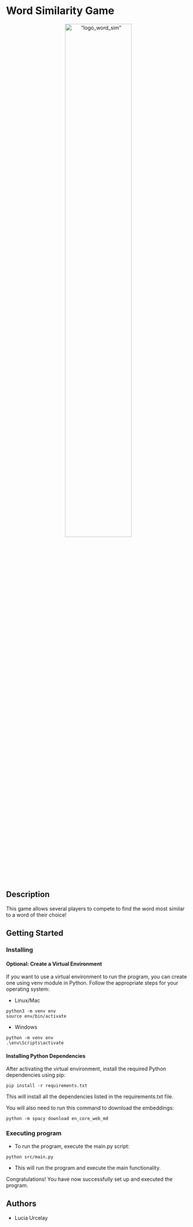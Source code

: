 # Word Similarity Game
<p align="center">
  <img src="assets/logo_word_sim”.png" alt= “logo_word_sim” width="60%" style="display: block; margin: 0 auto">
</p>

## Description

This game allows several players to compete to find the word most similar to a word of their choice!

## Getting Started

### Installing

#### Optional: Create a Virtual Environment
If you want to use a virtual environment to run the program, you can create one using venv module in Python. Follow the appropriate steps for your operating system:
* Linux/Mac
```
python3 -m venv env
source env/bin/activate
```
* Windows
```
python -m venv env
.\env\Scripts\activate
```

#### Installing Python Dependencies
After activating the virtual environment, install the required Python dependencies using pip:
```
pip install -r requirements.txt
```
This will install all the dependencies listed in the requirements.txt file.

You will also need to run this command to download the embeddings:
```
python -m spacy download en_core_web_md 
```

### Executing program
* To run the program, execute the main.py script:
```
python src/main.py
```
* This will run the program and execute the main functionality.

Congratulations! You have now successfully set up and executed the program.


## Authors

* Lucia Urcelay


